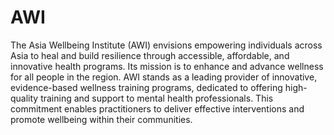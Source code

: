 # AWI

The Asia Wellbeing Institute (AWI) envisions empowering individuals across Asia to heal and build resilience through accessible, affordable, and innovative health programs. Its mission is to enhance and advance wellness for all people in the region. AWI stands as a leading provider of innovative, evidence-based wellness training programs, dedicated to offering high-quality training and support to mental health professionals. This commitment enables practitioners to deliver effective interventions and promote wellbeing within their communities.
